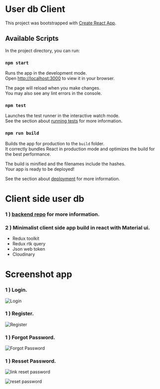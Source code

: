# User db Client

This project was bootstrapped with [Create React App](https://github.com/facebook/create-react-app).

## Available Scripts

In the project directory, you can run:

### `npm start`

Runs the app in the development mode.\
Open [http://localhost:3000](http://localhost:3000) to view it in your browser.

The page will reload when you make changes.\
You may also see any lint errors in the console.

### `npm test`

Launches the test runner in the interactive watch mode.\
See the section about [running tests](https://facebook.github.io/create-react-app/docs/running-tests) for more information.

### `npm run build`

Builds the app for production to the `build` folder.\
It correctly bundles React in production mode and optimizes the build for the best performance.

The build is minified and the filenames include the hashes.\
Your app is ready to be deployed!

See the section about [deployment](https://facebook.github.io/create-react-app/docs/deployment) for more information.

# Client side user db 
### 1 ) [backend repo](https://github.com/alejandroBarraza/login-backend) for more information.

### 2 ) Minimalist client side app build in react with Material ui.
 - Redux toolkit
 - Redux rtk query
 - Json web token
 - Cloudinary




# Screenshot app
### 1 ) Login.


![Login](https://res.cloudinary.com/dzq3t5xj3/image/upload/v1648241681/database/Screen_Shot_2022-03-25_at_17.50.28_lvq11d.png
)

### 1 ) Register.

![Register](https://res.cloudinary.com/dzq3t5xj3/image/upload/v1648241667/database/Screen_Shot_2022-03-25_at_17.50.43_ixxusl.png)

### 1 ) Forgot Password.
![Forgot Password](https://res.cloudinary.com/dzq3t5xj3/image/upload/v1648241693/database/Screen_Shot_2022-03-25_at_17.51.12_iv4l4n.png)


### 1 ) Resset Password.
![link reset password](https://res.cloudinary.com/dzq3t5xj3/image/upload/v1648241690/database/Screen_Shot_2022-03-25_at_17.51.33_sjibua.png)


![ reset password](https://res.cloudinary.com/dzq3t5xj3/image/upload/v1648241710/database/Screen_Shot_2022-03-25_at_17.51.43_xobjrr.png)








